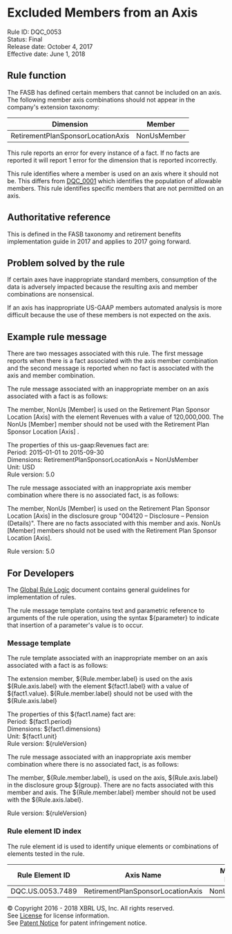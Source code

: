 # Excluded Members from an Axis
Rule ID: DQC_0053  
Status:  Final  
Release date: October 4, 2017  
Effective date: June 1, 2018  

## Rule function

The FASB has defined certain members that cannot be included on an axis. The following member axis combinations should not appear in the company's extension taxonomy:

| Dimension | Member |
| --- | --- |
| RetirementPlanSponsorLocationAxis | NonUsMember |

This rule reports an error for every instance of a fact. If no facts are reported it will report 1 error for the dimension that is reported incorrectly.

This rule identifies where a member is used on an axis where it should not be. This differs from [DQC_0001](/dqc_0001) which identifies the population of allowable members. This rule identifies specific members that are not permitted on an axis.

## Authoritative reference

This is defined in the FASB taxonomy and retirement benefits implementation guide in 2017 and applies to 2017 going forward.

## Problem solved by the rule

If certain axes have inappropriate standard members, consumption of the data is adversely impacted because the resulting axis and member combinations are nonsensical.

If an axis has inappropriate US-GAAP members automated analysis is more difficult because the use of these members is not expected on the axis.

## Example rule message

There are two messages associated with this rule. The first message reports when there is a fact associated with the axis member combination and the second message is reported when no fact is associated with the axis and member combination.

The rule message associated with an inappropriate member on an axis associated with a fact is as follows:

The member, NonUs [Member] is used on the Retirement Plan Sponsor Location [Axis] with the element Revenues with a value of 120,000,000\. The NonUs [Member] member should not be used with the Retirement Plan Sponsor Location [Axis] .

The properties of this us-gaap:Revenues fact are:  
Period: 2015-01-01 to 2015-09-30  
Dimensions: RetirementPlanSponsorLocationAxis = NonUsMember  
Unit: USD  
Rule version: 5.0

The rule message associated with an inappropriate axis member combination where there is no associated fact, is as follows:

The member, NonUs [Member] is used on the Retirement Plan Sponsor Location [Axis] in the disclosure group "004120 – Disclosure – Pension (Details)". There are no facts associated with this member and axis. NonUs [Member] members should not be used with the Retirement Plan Sponsor Location [Axis].

Rule version: 5.0

## For Developers

The [Global Rule Logic](https://xbrl.us/dqc_0001) document contains general guidelines for implementation of rules.

The rule message template contains text and parametric reference to arguments of the rule operation, using the syntax ${parameter} to indicate that insertion of a parameter's value is to occur.

### Message template

The rule template associated with an inappropriate member on an axis associated with a fact is as follows:

The extension member, ${Rule.member.label} is used on the axis ${Rule.axis.label} with the element ${fact1.label} with a value of ${fact1.value}. ${Rule.member.label} should not be used with the ${Rule.axis.label}

The properties of this ${fact1.name} fact are:  
Period: ${fact1.period}  
Dimensions: ${fact1.dimensions}  
Unit: ${fact1.unit}  
Rule version: ${ruleVersion}

The rule message associated with an inappropriate axis member combination where there is no associated fact, is as follows:

The member, ${Rule.member.label}, is used on the axis, ${Rule.axis.label} in the disclosure group ${group}. There are no facts associated with this member and axis. The ${Rule.member.label} member should not be used with the ${Rule.axis.label}.

Rule version: ${ruleVersion}

### Rule element ID index

The rule element id is used to identify unique elements or combinations of elements tested in the rule.

| Rule Element ID | Axis Name | Member Name |
| --- | --- | --- |
| DQC.US.0053.7489 | RetirementPlanSponsorLocationAxis | NonUsMember |

© Copyright 2016 - 2018 XBRL US, Inc. All rights reserved.   
See [License](https://xbrl.us/dqc-license) for license information.  
See [Patent Notice](https://xbrl.us/dqc-patent) for patent infringement notice.

